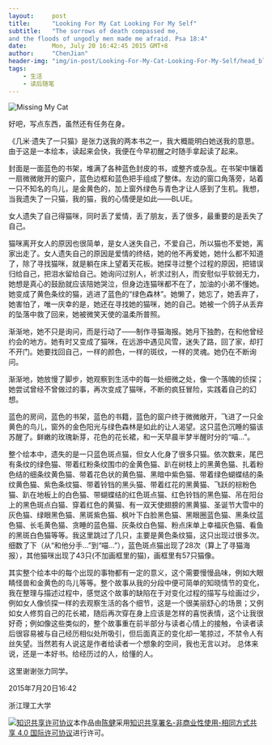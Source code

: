 ```yaml
---
layout:     post
title:      "Looking For My Cat Looking For My Self"
subtitle:   "The sorrows of death compassed me,
and the floods of ungodly men made me afraid. Psa 18:4"
date:       Mon, July 20 16:42:45 2015 GMT+8
author:     "ChenJian"
header-img: "img/in-post/Looking-For-My-Cat-Looking-For-My-Self/head_blog.jpg"
tags:
    - 生活
    - 读后随笔
---
```


![Missing My Cat](https://img5.doubanio.com/lpic/s4073096.jpg)

好吧，写点东西，虽然还有任务在身。

《几米·遗失了一只猫》是张力送我的两本书之一，我大概能明白她送我的意思。由于这是一本绘本，读起来会快，我便在今早初醒之时随手拿起读了起来。

封面是一面蓝色的书架，堆满了各种蓝色封皮的书，或整齐或杂乱。在书架中镶着一扇微微敞开的窗户，蓝色边框和蓝色把手组成了整体。左边的窗口角落旁，站着一只不知名的鸟儿，是金黄色的，加上窗外绿色与青色才让人感到了生机。我想，当我遗失了一只猫，我的猫，我的心情便是如此——BLUE。

女人遗失了自己得猫咪，同时丢了爱情，丢了朋友，丢了很多，最重要的是丢失了自己。

猫咪离开女人的原因也很简单，是女人迷失自己，不爱自己，所以猫也不爱她，离家出走了。女人遗失自己的原因是爱情的终结，她的他不再爱她，她什么都不知道了，除了寻找猫咪，就是躺在床上望着天花板。她探寻过整个过程的原因，把错误归给自己，把泪水留给自己。她询问过别人，祈求过别人，而安慰似乎软弱无力，她想是真心的鼓励就应该陪她哭泣，但身边连猫咪都不在了，加油的小弟不懂她。她变成了黄色条纹的猫，逃进了蓝色的“绿色森林”。她懒了，她忘了，她丢弃了，她害怕了，唯一庆幸的是，她还在寻找她的猫咪，她的自己。她被一个鸽子从丢弃的坠落中救了回来，她被微笑天使的温柔所普照。

渐渐地，她不只是询问，而是行动了——制作寻猫海报。她月下独酌，在和他曾经约会的地方。她有时又变成了猫咪，在远游中遇见风雪，迷失了路，回了家，却打不开门。她要找回自己，一样的颜色，一样的斑纹，一样的灵魂。她仍在不断询问。

渐渐地，她放慢了脚步，她观察到生活中的每一处细微之处，像一个落魄的侦探；她尝试曾经不曾做过的事，再次变成了猫咪，不断的疯狂冒险，实践着自己的幻想。

蓝色的房间，蓝色的书架，蓝色的书籍，蓝色的窗户终于微微敞开，飞进了一只金黄色的鸟儿，窗外的金色阳光与绿色森林是如此的让人渴望。这只蓝色沉睡的猫该苏醒了。鲜嫩的玫瑰新芽，花色的花长裙，和一天早晨半梦半醒时分的“喵...”。

整个绘本中，遗失的是一只蓝色斑点猫，但女人化身了很多只猫。依次数来，尾巴有条纹的绿色猫、带着红粉条纹围巾的金黄色猫、趴在树枝上的黑黄色猫、扎着粉色结的细条纹黄色猫、带着花色状的黄色猫、黑暗中紫色猫、带着绿色蝴蝶结的条纹黄色猫、紫色条纹猫、带着铃铛的黑头猫、带着红花的黑黄猫、飞跃的棕粉色猫、趴在地板上的白色猫、带蝴蝶结的红色斑点猫、红色铃铛的黑色猫、吊在阳台上的黑色斑点白猫、穿着红色的黄猫、有一双天使翅膀的黑黄猫、圣诞节大雪中的灰色猫、绿眼黑色猫、黑斑紫色猫、枫叶下白脸黑色猫、黑眼圈蓝色猫、黑条纹蓝色猫、长毛黄色猫、贪睡的蓝色猫、灰条纹白色猫、粉点床单上幸福灰色猫、看鱼的黑斑白色猫等等。我这里跳过了几只，主要是黄色条纹猫，这只出现过很多次。细数了下（从“和他分手...”到“喵...”），蓝色斑点猫出现了28次（算上了寻猫海报），其他猫咪出现了43只(不加画框里的猫)，画框里有57只猫像。

其实整个绘本中的每个出现的事物都有一定的意义，这个需要慢慢品味，例如大眼睛怪兽和金黄色的鸟儿等等。整个故事从我的分段中便可简单的知晓情节的变化，我在整理与描述过程中，感觉这个故事的缺陷在于对变化过程的描写与绘画过少，例如女人像侦探一样的去观察生活的各个细节，这是一个很美丽舒心的场景；又例如女人修剪自己的花长裙，随后再次穿在身上应该是怎样的喜悦表情，这个让我很好奇；例如像这些类似的，整个故事重在前半部分与读者心情上的接触，令读者读后很容易被与自己经历相似处所吸引，但后面真正的变化却一笔掠过，不禁令人有丝失望。当然若有人说这是作者给读者一个想象的空间，我也无言以对。
总体来说，还是一本好书。给经历过的人，给懂的人。

这里谢谢张力同学。

2015年7月20日16:42

浙江理工大学

<a rel="license" href="http://creativecommons.org/licenses/by-nc-sa/4.0/"><img alt="知识共享许可协议" style="border-width:0" src="https://i.creativecommons.org/l/by-nc-sa/4.0/88x31.png" /></a>本作品由<a xmlns:cc="http://creativecommons.org/ns#" href="https://o-my-chenjian.com/2015/07/20/Looking-For-My-Cat-Looking-For-My-Self/" property="cc:attributionName" rel="cc:attributionURL">陈健</a>采用<a rel="license" href="http://creativecommons.org/licenses/by-nc-sa/4.0/">知识共享署名-非商业性使用-相同方式共享 4.0 国际许可协议</a>进行许可。


